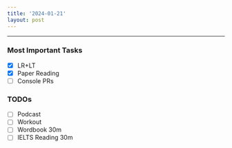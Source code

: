 ```yaml
---
title: '2024-01-21'
layout: post
---
```


---

### Most Important Tasks

- [x] LR+LT
- [x] Paper Reading
- [ ] Console PRs

### TODOs

- [ ] Podcast
- [ ] Workout
- [ ] Wordbook 30m
- [ ] IELTS Reading 30m
